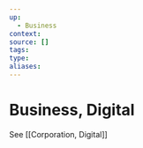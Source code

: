 ```yaml
---
up:
  - Business
context:
source: []
tags: 
type:
aliases:
---
```


# Business, Digital

See [[Corporation, Digital]]
